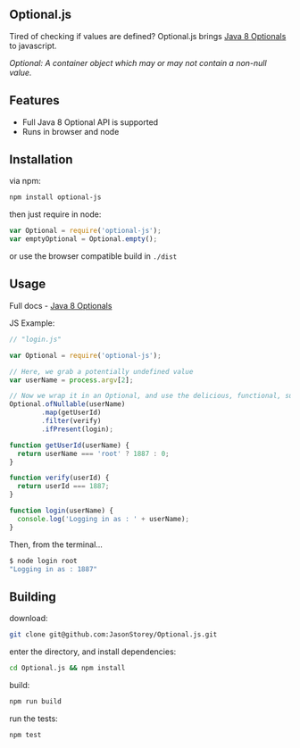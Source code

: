 Optional.js
----------

Tired of checking if values are defined? Optional.js brings [Java 8 Optionals](http://docs.oracle.com/javase/8/docs/api/java/util/Optional.html) to javascript.

_Optional: A container object which may or may not contain a non-null value._

Features
--------

- Full Java 8 Optional API is supported
- Runs in browser and node

Installation
------------

via npm:
``` bash
npm install optional-js
```

then just require in node:
``` javascript
var Optional = require('optional-js');
var emptyOptional = Optional.empty();
```

or use the browser compatible build in `./dist`

## Usage

Full docs - [Java 8 Optionals](http://docs.oracle.com/javase/8/docs/api/java/util/Optional.html)

JS Example:
``` javascript
// "login.js"

var Optional = require('optional-js');

// Here, we grab a potentially undefined value
var userName = process.argv[2];

// Now we wrap it in an Optional, and use the delicious, functional, sugary sweet API
Optional.ofNullable(userName)
        .map(getUserId)
        .filter(verify)
        .ifPresent(login);

function getUserId(userName) {
  return userName === 'root' ? 1887 : 0;
}

function verify(userId) {
  return userId === 1887;
}

function login(userName) {
  console.log('Logging in as : ' + userName);
}

```
Then, from the terminal...
``` bash
$ node login root
"Logging in as : 1887"
````

## Building

download:
``` bash
git clone git@github.com:JasonStorey/Optional.js.git
```

enter the directory, and install dependencies:
```bash
cd Optional.js && npm install
```

build:
```bash
npm run build
```

run the tests:
```bash
npm test
```
